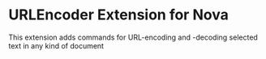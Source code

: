 # URLEncoder Extension for Nova

This extension adds commands for URL-encoding and -decoding selected text in any kind of document